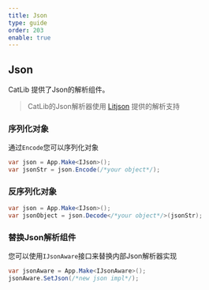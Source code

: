 ```yaml
---
title: Json
type: guide
order: 203
enable: true
---
```


## Json

CatLib 提供了Json的解析组件。

> CatLib的Json解析器使用 [Litjson](https://litjson.net/) 提供的解析支持

### 序列化对象

通过`Encode`您可以序列化对象

``` csharp
var json = App.Make<IJson>();
var jsonStr = json.Encode(/*your object*/);
```

### 反序列化对象

``` csharp
var json = App.Make<IJson>();
var jsonObject = json.Decode</*your object*/>(jsonStr);
```

### 替换Json解析组件

您可以使用`IJsonAware`接口来替换内部Json解析器实现

``` csharp
var jsonAware = App.Make<IJsonAware>();
jsonAware.SetJson(/*new json impl*/);
```

